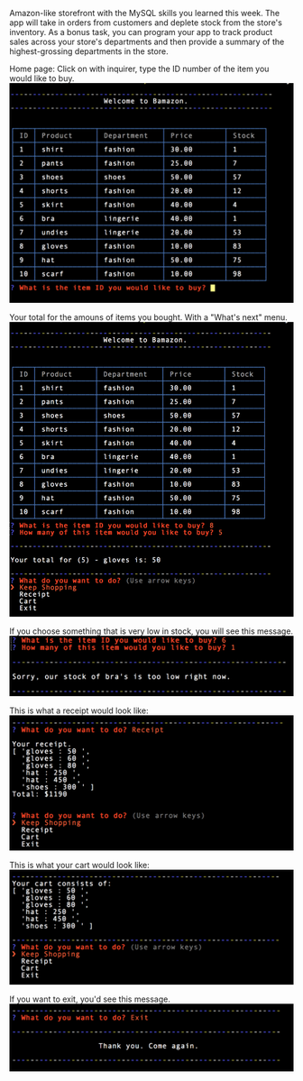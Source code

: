 Amazon-like storefront with the MySQL skills you learned this week. The app will take in orders from customers and deplete stock from the store's inventory. As a bonus task, you can program your app to track product sales across your store's departments and then provide a summary of the highest-grossing departments in the store.

Home page:
Click on with inquirer, type the ID number of the item you would like to buy.
![GitHub Logo](/one.png)

Your total for the amouns of items you bought.
With a "What's next" menu.
![GitHub Logo](/two.png)

If you choose something that is very low in stock, you will see this message.
![GitHub Logo](/three.png)

This is what a receipt would look like:
![GitHub Logo](/four.png)

This is what your cart would look like:
![GitHub Logo](/five.png)

If you want to exit, you'd see this message.
![GitHub Logo](/six.png)
